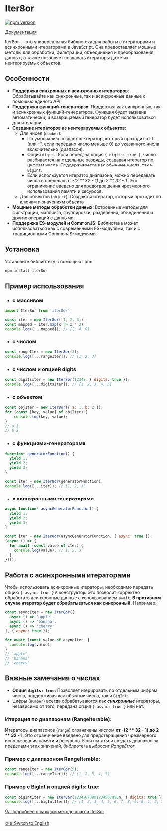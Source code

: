 # Iter8or
[![npm version](https://badge.fury.io/js/iter8or.svg)](https://www.npmjs.com/package/iter8or)

[Документация](https://tanyalagodich.github.io/Iter8or/ru/)

Iter8or — это универсальная библиотека для работы с итераторами и асинхронными итераторами в JavaScript. Она предоставляет мощные методы для обработки, фильтрации, объединения и преобразования данных, а также позволяет создавать итераторы даже из неитерируемых объектов.

## Особенности

- **Поддержка синхронных и асинхронных итераторов**: Обрабатывайте как синхронные, так и асинхронные данные с помощью единого API.
- **Поддержка функций-генераторов**: Поддержка как синхронных, так и асинхронных функций-генераторов. Функция будет вызвана автоматически, и возвращаемый генератор будет использоваться для итерации.
- **Создание итераторов из неитерируемых объектов**:
  - Для чисел (`number`):
    - По умолчанию создается итератор, который проходит от _1_ (или _-1_, если передано число меньше 0) до указанного числа включительно (диапазон).
    - Опция `digits`: Если передана опция `{ digits: true }`, число разбивается на отдельные разряды, создавая итератор по цифрам числа. Поддерживается как обычные числа, так и `BigInt`.
    - Если используется итератор диапазона, можно передавать числа в пределах от _-(2 ** 32 - 1)_ до _2 ** 32 - 1_. Это ограничение введено для предотвращения чрезмерного использования памяти и ресурсов.
  - Для объектов (`object`): Создается итератор, который проходит по ключам и значениям объекта.
- **Мощные методы обработки данных**: Встроенные методы для фильтрации, маппинга, группировки, разделения, объединения и других операций с данными.
- **Поддержка ES-модулей и CommonJS**: Библиотека может использоваться как с современными ES-модулями, так и с традиционными CommonJS-модулями.
## Установка

Установите библиотеку с помощью npm:

```bash
npm install iter8or
```

## Пример использования

- ### с массивом
```javascript
import Iter8or from 'iter8or';

const iter = new Iter8or([1, 2, 3]);
const mapped = iter.map(x => x * 2);
console.log([...mapped]); // [2, 4, 6]
```
- ### с числом
```javascript
const rangeIter = new Iter8or(3);
console.log([...rangeIter]); // [1, 2, 3]
```
- ### с числом и опцией digits
```javascript
const digitsIter = new Iter8or(12345, { digits: true });
console.log([...digitsIter]); // [1, 2, 3, 4, 5]
```

- ### с объектом
```javascript
const objIter = new Iter8or({ a: 1, b: 2 });
for (const [key, value] of objIter) {
    console.log(key, value);
}
// a 1
// b 2
```

- ### с функциями-генераторами
```javascript
function* generatorFunction() {
  yield 1;
  yield 2;
  yield 3;
}

const iter = new Iter8or(generatorFunction);
console.log([...iter]); // [1, 2, 3]
```

- ### с асинхронными генераторами
```javascript
async function* asyncGeneratorFunction() {
  yield 1;
  yield 2;
  yield 3;
}

const iter = new Iter8or(asyncGeneratorFunction, { async: true });
(async () => {
  for await (const value of iter) {
    console.log(value); // 1, 2, 3
  }
})();
```


## Работа с асинхронными итераторами
Чтобы использовать асинхронные итераторы, необходимо передать опцию `{ async: true }` в конструктор.
Это позволит корректно обработать асинхронные данные с использованием `await`. **В противном случае итератор будет обрабатываться как синхронный.** Например:
```javascript
const asyncIter = new Iter8or([
  async () => 'apple',
  async () => 'banana',
  async () => 'cherry'
], { async: true });

for await (const value of asyncIter) {
  console.log(value);
}
// 'apple'
// 'banana'
// 'cherry'
```

## Важные замечания о числах
- **Опция `digits: true`:** Позволяет итерировать по отдельным цифрам числа, поддерживая как обычные числа, так и `BigInt`.
- Цифры (`number`) всегда обрабатываются как **_синхронные_** итераторы, независимо от того, передана опция `{ async: true }` или нет.

### Итерация по диапазонам (RangeIterable):
Итераторы диапазонов (`range`) ограничены числом **от -(2 ** 32 - 1) до 2 ** 32 - 1**. Это ограничение введено для предотвращения чрезмерного использования памяти и ресурсов. Если пытаться создать диапазон за пределами этих значений, библиотека выбросит _RangeError_.

### Пример с диапазоном RangeIterable:
```javascript
const rangeIter = new Iter8or(5);
console.log([...rangeIter]); // [1, 2, 3, 4, 5]
```

### Пример с BigInt и опцией digits: true:
```javascript
const bigIntIter = new Iter8or(12345678901234567890n, { digits: true });
console.log([...bigIntIter]); // [1, 2, 3, 4, 5, 6, 7, 8, 9, 0, 1, 2, 3, 4, 5, 6, 7, 8, 9, 0]
```

[🔍 Подробнее о каждом методе класса Iter8or](https://tanyalagodich.github.io/Iter8or/ru/Iter8or.html)

[🇬🇧 Switch to English](https://tanyalagodich.github.io/Iter8or/Iter8or.html)
